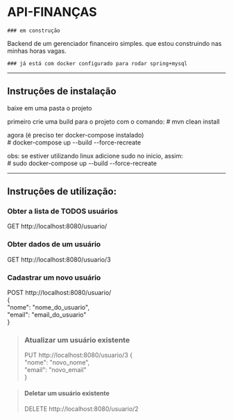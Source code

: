 # API-FINANÇAS

    ### em construção
Backend de um gerenciador financeiro simples.
que estou construindo nas minhas horas vagas.

    ### já está com docker configurado para rodar spring+mysql

---

## Instruções de instalação
baixe em uma pasta o projeto

primeiro crie uma build para o projeto com o comando:
       # mvn clean install

agora (é preciso ter docker-compose instalado)  
       # docker-compose up --build --force-recreate

obs: se estiver utilizando linux adicione sudo no inicio, assim:  
       # sudo docker-compose up --build --force-recreate

---
## Instruções de utilização:
### Obter a lista de TODOS usuários
GET    http://localhost:8080/usuario/  


### Obter dados de um usuário  
GET    http://localhost:8080/usuario/3  



### Cadastrar um novo usuário
POST    http://localhost:8080/usuario/  
{  
    "nome": "nome_do_usuario",  
    "email": "email_do_usuario"  
}  


> ### Atualizar um usuário existente
> PUT    http://localhost:8080/usuario/3
> {  
>    "nome": "novo_nome",  
>    "email": "novo_email"  
> }  


> #### Deletar um usuário existente
> DELETE    http://localhost:8080/usuario/2  
  